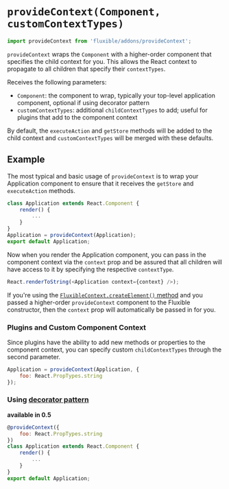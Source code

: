 # `provideContext(Component, customContextTypes)`

```js
import provideContext from 'fluxible/addons/provideContext';
```

`provideContext` wraps the `Component` with a higher-order component that specifies the child context for you. This allows the React context to propagate to all children that specify their `contextTypes`.

Receives the following parameters:

 * `Component`: the component to wrap, typically your top-level application component, optional if using decorator pattern
 * `customContextTypes`: additional `childContextTypes` to add; useful for plugins that add to the component context

By default, the `executeAction` and `getStore` methods will be added to the child context and `customContextTypes` will be merged with these defaults.

## Example

The most typical and basic usage of `provideContext` is to wrap your Application component to ensure that it receives the `getStore` and `executeAction` methods.

```js
class Application extends React.Component {
    render() {
        ...
    }
}
Application = provideContext(Application);
export default Application;
```

Now when you render the Application component, you can pass in the component context via the `context` prop and be assured that all children will have access to it by specifying the respective `contextType`.

```js
React.renderToString(<Application context={context} />);
```

If you're using the [`FluxibleContext.createElement()` method](../FluxibleContext.md#createelement-props-) and you passed a higher-order `provideContext` component to the Fluxible constructor, then the `context` prop will automatically be passed in for you.

### Plugins and Custom Component Context

Since plugins have the ability to add new methods or properties to the component context, you can specify custom `childContextTypes` through the second parameter.

```js
Application = provideContext(Application, {
    foo: React.PropTypes.string
});
```

### Using [decorator pattern](https://github.com/wycats/javascript-decorators)

**available in 0.5**

```js
@provideContext({
    foo: React.PropTypes.string
})
class Application extends React.Component {
    render() {
        ...
    }
}
export default Application;
```

